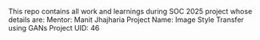 This repo contains all work and learnings during SOC 2025 project whose details are:
Mentor: Manit Jhajharia
 Project Name: Image Style Transfer using GANs
 Project UID: 46
